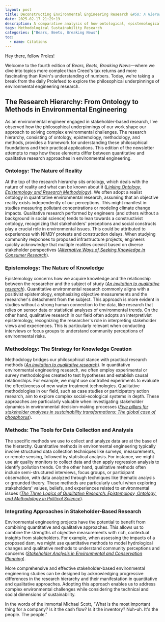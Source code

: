 ```yaml
---
layout: post
title: Deconstructing Environmental Engineering Research &#58; A Hierarchy of Philosophical and Methodological Approaches
date: 2025-02-17 21:29:19
description: A comparative analysis of how ontological, epistemological, methodological, and method-specific choices shape stakeholder-inclusive environmental research 
tags: Methodological Sustainability Research
categories: ["Bears, Beets, Breaking News"]
toc:
  - name: Citations
---
```


Hey there, fellow Proles!

Welcome to the fourth edition of *Bears, Beets, Breaking News*—where we dive into topics more complex than Creed's tax returns and more fascinating than Kevin's understanding of numbers. Today, we're taking a break from the daily Prolefeed to explore the philosophical underpinnings of environmental engineering research.

## The Research Hierarchy: From Ontology to Methods in Environmental Engineering

As an environmental engineer engaged in stakeholder-based research, I've observed how the philosophical underpinnings of our work shape our approach to solving complex environmental challenges. The research hierarchy, consisting of ontology, epistemology, methodology, and methods, provides a framework for understanding these philosophical foundations and their practical applications. This edition of the newsletter attempts to map how these elements differ between quantitative and qualitative research approaches in environmental engineering.

### Ontology: The Nature of Reality

At the top of the research hierarchy sits ontology, which deals with the nature of reality and what can be known about it (<i>[Linking Ontology, Epistemology and Research Methodology](https://papers.ssrn.com/sol3/papers.cfm?abstract_id=3708935)</i>). We often adopt a realist ontology in quantitative environmental research, assuming that an objective reality exists independently of our perceptions. This might manifest in studies measuring pollutant concentrations or modeling climate change impacts. Qualitative research performed by engineers (and others without a background in social science) tends to lean towards a constructivist ontology, recognizing that stakeholders' perceptions and social constructs play a crucial role in environmental issues. This could be attributed to experiences with NIMBY protests and construction delays. When studying community responses to proposed infrastructure projects, engineers quickly acknowledge that multiple realities coexist based on diverse stakeholder perspectives (<i>[Alternative Ways of Seeking Knowledge in Consumer Research](https://doi.org/10.1086/209132)</i>).

### Epistemology: The Nature of Knowledge

Epistemology concerns how we acquire knowledge and the relationship between the researcher and the subject of study (<i>[An invitation to qualitative research](https://us.sagepub.com/sites/default/files/upm-binaries/34087_Chapter1.pdf)</i>). Quantitative environmental research commonly aligns with a positivist epistemology, emphasizing objective measurements and the researcher's detachment from the subject. This approach is more evident in studies without a strong human connection to the data, like research that relies on sensor data or statistical analyses of environmental trends. On the other hand, qualitative research in our field often adopts an interpretivist epistemology, recognizing the researcher's role in interpreting stakeholder views and experiences. This is particularly relevant when conducting interviews or focus groups to understand community perceptions of environmental risks.


### Methodology: The Strategy for Knowledge Creation

Methodology bridges our philosophical stance with practical research methods (<i>[An invitation to qualitative research](https://us.sagepub.com/sites/default/files/upm-binaries/34087_Chapter1.pdf)</i>). In quantitative environmental engineering research, we often employ experimental or survey methodologies created to test hypotheses and establish causal relationships. For example, we might use controlled experiments to evaluate the effectiveness of new water treatment technologies. Qualitative methodologies in our field, such as case studies or participatory action research, aim to explore complex social-ecological systems in depth. These approaches are particularly valuable when investigating stakeholder dynamics in environmental decision-making processes (<i>[Five pillars for stakeholder analyses in sustainability transformations: The global case of phosphorus](https://doi.org/10.1016/j.envsci.2020.02.019)</i>).

### Methods: The Tools for Data Collection and Analysis

The specific methods we use to collect and analyze data are at the base of the hierarchy. Quantitative methods in environmental engineering typically involve structured data collection techniques like surveys, measurements, or remote sensing, followed by statistical analysis. For instance, we might use air quality monitors to collect data and then apply regression analysis to identify pollution trends. On the other hand, qualitative methods often include semi-structured interviews, focus groups, or participant observation, with data analyzed through techniques like thematic analysis or grounded theory. These methods are particularly useful when exploring stakeholders' values, beliefs, and experiences related to environmental issues (<i>[The Three Logics of Qualitative Research: Epistemology, Ontology, and Methodology in Political Science](https://doi.org/10.29333/ajqr/14083)</i>).

### Integrating Approaches in Stakeholder-Based Research

Environmental engineering projects have the potential to benefit from combining quantitative and qualitative approaches. This allows us to combine the strengths of objective measurements with rich, contextual insights from stakeholders. For example, when assessing the impacts of a proposed dam, we might use quantitative methods to model hydrological changes and qualitative methods to understand community perceptions and concerns (<i>[Stakeholder Analysis in Environmental and Conservation Planning](https://www.amnh.org/content/download/158575/2593966/file/stakeholder-analysis-in-environmental-and-conservation-planning.pdf)</i>).

More comprehensive and effective stakeholder-based environmental engineering studies can be designed by acknowledging progressive differences in the research hierarchy and their manifestation in quantitative and qualitative approaches. Adopting this approach enables us to address complex environmental challenges while considering the technical and social dimensions of sustainability.



In the words of the immortal Michael Scott, "What is the most important thing for a company? Is it the cash flow? Is it the inventory? Nuh-uh. It's the people. The people."
